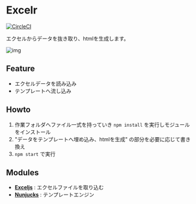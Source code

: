 Excelr
======

[![CircleCI](https://circleci.com/gh/pamlab/excelr.svg?style=svg)](https://circleci.com/gh/pamlab/excelr)

エクセルからデータを抜き取り、htmlを生成します。

![img](https://user-images.githubusercontent.com/7459529/28049135-3df75f0a-6630-11e7-9e28-a732aff14bcb.png)


Feature
-------

- エクセルデータを読み込み
- テンプレートへ流し込み

Howto
-----

1. 作業フォルダへファイル一式を持っていき `npm install` を実行しモジュールをインストール
2. "データをテンプレートへ埋め込み、htmlを生成" の部分を必要に応じて書き換え
3. `npm start` で実行

Modules
-------

- **[Exceljs](https://github.com/guyonroche/exceljs)** : エクセルファイルを取り込む
- **[Nunjucks](https://mozilla.github.io/nunjucks/)** : テンプレートエンジン
